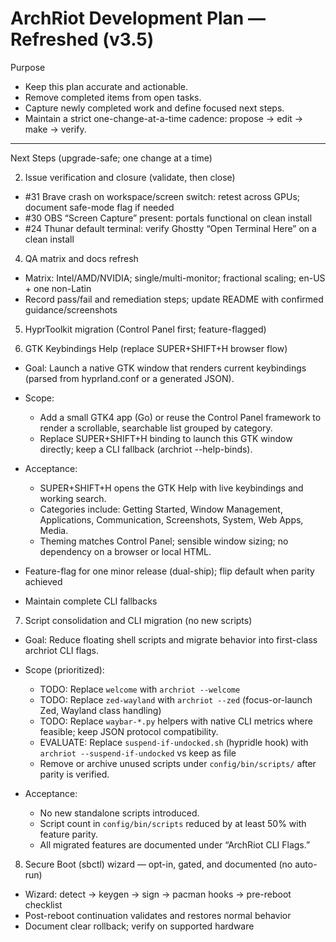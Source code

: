 # ArchRiot Development Plan — Refreshed (v3.5)

Purpose

- Keep this plan accurate and actionable.
- Remove completed items from open tasks.
- Capture newly completed work and define focused next steps.
- Maintain a strict one-change-at-a-time cadence: propose → edit → make → verify.

---

Next Steps (upgrade-safe; one change at a time)

2. Issue verification and closure (validate, then close)

- #31 Brave crash on workspace/screen switch: retest across GPUs; document safe-mode flag if needed
- #30 OBS “Screen Capture” present: portals functional on clean install
- #24 Thunar default terminal: verify Ghostty “Open Terminal Here” on a clean install

4. QA matrix and docs refresh

- Matrix: Intel/AMD/NVIDIA; single/multi-monitor; fractional scaling; en-US + one non-Latin
- Record pass/fail and remediation steps; update README with confirmed guidance/screenshots

5. HyprToolkit migration (Control Panel first; feature-flagged)

6. GTK Keybindings Help (replace SUPER+SHIFT+H browser flow)

- Goal: Launch a native GTK window that renders current keybindings (parsed from hyprland.conf or a generated JSON).
- Scope:
    - Add a small GTK4 app (Go) or reuse the Control Panel framework to render a scrollable, searchable list grouped by category.
    - Replace SUPER+SHIFT+H binding to launch this GTK window directly; keep a CLI fallback (archriot --help-binds).
- Acceptance:
    - SUPER+SHIFT+H opens the GTK Help with live keybindings and working search.
    - Categories include: Getting Started, Window Management, Applications, Communication, Screenshots, System, Web Apps, Media.
    - Theming matches Control Panel; sensible window sizing; no dependency on a browser or local HTML.

- Feature-flag for one minor release (dual-ship); flip default when parity achieved
- Maintain complete CLI fallbacks

7. Script consolidation and CLI migration (no new scripts)

- Goal: Reduce floating shell scripts and migrate behavior into first-class archriot CLI flags.
- Scope (prioritized):
    - TODO: Replace `welcome` with `archriot --welcome`
    - TODO: Replace `zed-wayland` with `archriot --zed` (focus-or-launch Zed, Wayland class handling)
    - TODO: Replace `waybar-*.py` helpers with native CLI metrics where feasible; keep JSON protocol compatibility.
    - EVALUATE: Replace `suspend-if-undocked.sh` (hypridle hook) with `archriot --suspend-if-undocked` vs keep as file
    - Remove or archive unused scripts under `config/bin/scripts/` after parity is verified.

- Acceptance:
    - No new standalone scripts introduced.
    - Script count in `config/bin/scripts` reduced by at least 50% with feature parity.
    - All migrated features are documented under “ArchRiot CLI Flags.”

8. Secure Boot (sbctl) wizard — opt-in, gated, and documented (no auto-run)

- Wizard: detect → keygen → sign → pacman hooks → pre-reboot checklist
- Post-reboot continuation validates and restores normal behavior
- Document clear rollback; verify on supported hardware
